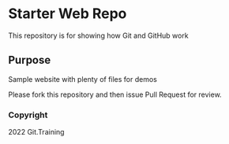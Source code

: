 # Starter Web Repo

This repository is for showing how Git and GitHub work

## Purpose

Sample website with plenty of files for demos

Please fork this repository and then issue Pull Request for review.

### Copyright

2022 Git.Training

